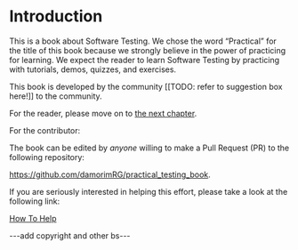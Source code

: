 Introduction
============

This is a book about Software Testing.  We chose the word “Practical”
for the title of this book because we strongly believe in the power of
practicing for learning. We expect the reader to learn Software
Testing by practicing with tutorials, demos, quizzes, and exercises.

This book is developed by the community [[TODO: refer to suggestion
box here!]] to the community.

For the reader, please move on to <a href="fundamentals/basics.html">the next chapter</a>.

For the contributor:

The book can be edited by *anyone* willing to make a Pull Request (PR) to the following repository:

  <a href="https://github.com/damorimRG/practical_testing_book">https://github.com/damorimRG/practical_testing_book</a>.

If you are seriously interested in helping this effort, please take a look at the following link:

  <a href="misc/howtohelp.html">How To Help</a>


---add copyright and other bs---
